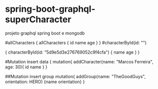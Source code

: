 # spring-boot-graphql-superCharacter
projeto graphql spring boot e mongodb

#allCharacters
{
  allCharacters {
    id
    name
    age
  }
}
#characterById(id: "")

{ 
  characterById(id: "5d9e5d3e276769052c9f4cfa") {
    name
    age
  }
}

#Mutation insert data
{
mutation{
  addCharacter(name: "Marcos Ferreira", age: 30){
    id
    name
  }
}

##Mutation insert group
mutation{
  addGroup(name: "TheGoodGuys", orientation: HERO)
  {name orientation}
}



